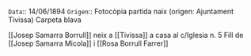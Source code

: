 `Data`:: 14/06/1894
`Origen`:: Fotocòpia partida naix (origen: Ajuntament Tivissa) Carpeta blava 

[[Josep Samarra Borrull]] neix a [[Tivissa]] a casa al c/Iglesia n. 5
Fill de [[Josep Samarra Micola]] i [[Rosa Borrull Farrer]]
